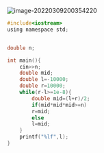 



![image-20220309200354220](C:\Users\24\AppData\Roaming\Typora\typora-user-images\image-20220309200354220.png)



```c
#include<iostream>
using namespace std;


double n;

int main(){
    cin>>n;
    double mid;
    double l=-10000;
    double r=10000;
    while(r-l>=1e-8){
        double mid=(l+r)/2;
        if(mid*mid*mid>=n)
        r=mid;
        else
        l=mid;
    }
    printf("%lf",l);
}
```

